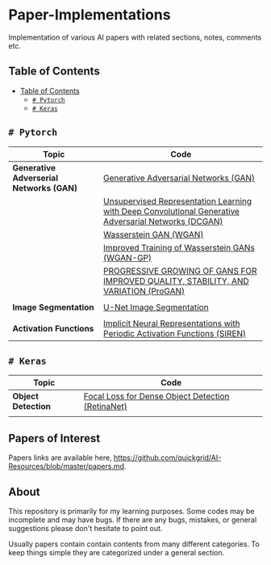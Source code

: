 # Paper-Implementations

Implementation of various AI papers with related sections, notes, comments etc.
<br>

## Table of Contents

<!--
- [Table of Contents](#table-of-contents)
  * `# Pytorch`
    + Generative Adverserial Networks (GAN)
      - [GAN](https://github.com/quickgrid/AI-Resources/tree/master/paper-implementations/pytorch/gan)
      - [DCGAN](https://github.com/quickgrid/AI-Resources/tree/master/paper-implementations/pytorch/dcgan) 
      - [WGAN](https://github.com/quickgrid/AI-Resources/tree/master/paper-implementations/pytorch/wgan) 
      - [WGAN-GP](https://github.com/quickgrid/AI-Resources/tree/master/paper-implementations/pytorch/wgan-gp)
      - [ProGAN](https://github.com/quickgrid/AI-Resources/tree/master/paper-implementations/pytorch/progan)
    + Activation Functions
      - [SIREN](https://github.com/quickgrid/AI-Resources/tree/master/paper-implementations/pytorch/siren)
  * `# Keras`
    + Object Detection
      - [RetinaNet](https://github.com/quickgrid/AI-Resources/tree/master/paper-implementations/keras/retinanet)
-->

- [Table of Contents](#table-of-contents)
  * [`# Pytorch`](#-pytorch)
  * [`# Keras`](#-keras)

## `# Pytorch`

| Topic | Code |
| --- | --- |
| **Generative Adverserial Networks (GAN)** | [Generative Adversarial Networks (GAN)](https://github.com/quickgrid/AI-Resources/tree/master/paper-implementations/pytorch/gan) |
|  | [Unsupervised Representation Learning with Deep Convolutional Generative Adversarial Networks (DCGAN)](https://github.com/quickgrid/AI-Resources/tree/master/paper-implementations/pytorch/dcgan) |
|  | [Wasserstein GAN (WGAN)](https://github.com/quickgrid/AI-Resources/tree/master/paper-implementations/pytorch/wgan) |
|  | [Improved Training of Wasserstein GANs (WGAN-GP)](https://github.com/quickgrid/AI-Resources/tree/master/paper-implementations/pytorch/wgan-gp) |
|  | [PROGRESSIVE GROWING OF GANS FOR IMPROVED QUALITY, STABILITY, AND VARIATION (ProGAN)](https://github.com/quickgrid/AI-Resources/tree/master/paper-implementations/pytorch/progan) |
|  |  |
| **Image Segmentation** | [U-Net Image Segmentation](https://github.com/quickgrid/AI-Resources/tree/master/paper-implementations/pytorch/u-net) |
|  |  |
| **Activation Functions** | [Implicit Neural Representations with Periodic Activation Functions (SIREN)](https://github.com/quickgrid/AI-Resources/tree/master/paper-implementations/pytorch/siren) |

## `# Keras`

| Topic | Code |
| --- | --- |
| **Object Detection** | [Focal Loss for Dense Object Detection (RetinaNet)](https://github.com/quickgrid/AI-Resources/tree/master/paper-implementations/keras/retinanet) |
|  |  |


## Papers of Interest

Papers links are available here, https://github.com/quickgrid/AI-Resources/blob/master/papers.md.


## About

This repository is primarily for my learning purposes. Some codes may be incomplete and may have bugs. If there are any bugs, mistakes, or general suggestions please don't hesitate to point out.

Usually papers contain contain contents from many different categories. To keep things simple they are categorized under a general section.
